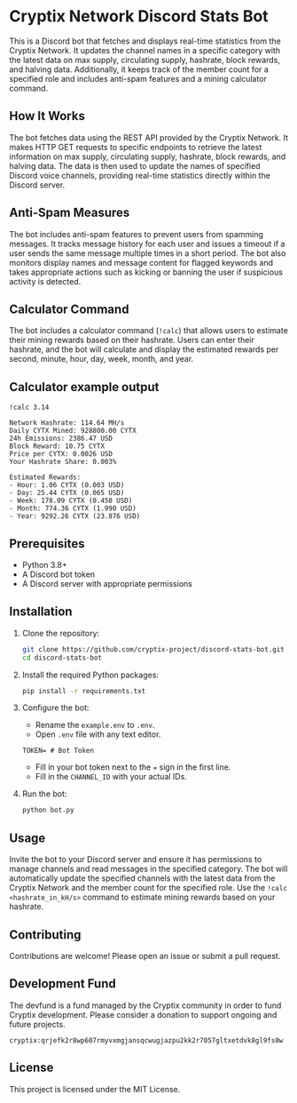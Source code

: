 # Cryptix Network Discord Stats Bot

This is a Discord bot that fetches and displays real-time statistics from the Cryptix Network. It updates the channel names in a specific category with the latest data on max supply, circulating supply, hashrate, block rewards, and halving data. Additionally, it keeps track of the member count for a specified role and includes anti-spam features and a mining calculator command.

## How It Works

The bot fetches data using the REST API provided by the Cryptix Network. It makes HTTP GET requests to specific endpoints to retrieve the latest information on max supply, circulating supply, hashrate, block rewards, and halving data. The data is then used to update the names of specified Discord voice channels, providing real-time statistics directly within the Discord server.

## Anti-Spam Measures

The bot includes anti-spam features to prevent users from spamming messages. It tracks message history for each user and issues a timeout if a user sends the same message multiple times in a short period. The bot also monitors display names and message content for flagged keywords and takes appropriate actions such as kicking or banning the user if suspicious activity is detected.

## Calculator Command

The bot includes a calculator command (`!calc`) that allows users to estimate their mining rewards based on their hashrate. Users can enter their hashrate, and the bot will calculate and display the estimated rewards per second, minute, hour, day, week, month, and year.

## Calculator example output

```
!calc 3.14
```

```
Network Hashrate: 114.64 MH/s
Daily CYTX Mined: 928800.00 CYTX
24h Emissions: 2386.47 USD
Block Reward: 10.75 CYTX
Price per CYTX: 0.0026 USD
Your Hashrate Share: 0.003%

Estimated Rewards:
- Hour: 1.06 CYTX (0.003 USD)
- Day: 25.44 CYTX (0.065 USD)
- Week: 178.09 CYTX (0.458 USD)
- Month: 774.36 CYTX (1.990 USD)
- Year: 9292.26 CYTX (23.876 USD)
```

## Prerequisites

- Python 3.8+
- A Discord bot token
- A Discord server with appropriate permissions

## Installation

1. Clone the repository:

   ```sh
   git clone https://github.com/cryptix-project/discord-stats-bot.git
   cd discord-stats-bot
   ```

2. Install the required Python packages:

   ```sh
   pip install -r requirements.txt
   ```

3. Configure the bot:

   - Rename the `example.env` to `.env`.
   - Open `.env` file with any text editor.

   ```
   TOKEN= # Bot Token
   ```

   - Fill in your bot token next to the `=` sign in the first line.
   - Fill in the `CHANNEL_ID` with your actual IDs.

4. Run the bot:
   ```sh
   python bot.py
   ```

## Usage

Invite the bot to your Discord server and ensure it has permissions to manage channels and read messages in the specified category. The bot will automatically update the specified channels with the latest data from the Cryptix Network and the member count for the specified role. Use the `!calc <hashrate_in_kH/s>` command to estimate mining rewards based on your hashrate.

## Contributing

Contributions are welcome! Please open an issue or submit a pull request.

## Development Fund

The devfund is a fund managed by the Cryptix community in order to fund Cryptix development. Please consider a donation to support ongoing and future projects.

```
cryptix:qrjefk2r8wp607rmyvxmgjansqcwugjazpu2kk2r7057gltxetdvk8gl9fs0w
```

## License

This project is licensed under the MIT License.
